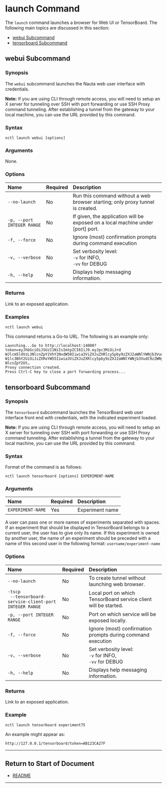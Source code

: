 # launch Command

The `launch` command launches a browser for Web UI or TensorBoard. The following main topics are discussed in this section:

- [webui Subcommand](#webui-subcommand)  
- [tensorboard Subcommand](#tensorboard-subcommand)

## webui Subcommand

### Synopsis

The `webui` subcommand launches the Nauta web user interface with credentials. 

**Note:** If you are using CLI through remote access, you will need to setup an X server for tunneling over SSH with port forwarding or use SSH Proxy command tunneling. After establishing a tunnel from the gateway to your local machine, you can use the URL provided by this command. 

### Syntax

`nctl launch webui [options]`

### Arguments

None.

### Options
 
 | Name | Required | Description | 
 |:--- |:--- |:--- |
 |`--no-launch` | No | Run this command without a web browser starting; only proxy tunnel is created.
 |`-p, --port INTEGER RANGE` | No | If given, the application will be exposed on a local machine under [port] port.|
 |`-f, --force`| No | Ignore (most) confirmation prompts during command execution |
 |`-v, --verbose`| No | Set verbosity level: <br>`-v` for INFO, <br>`-vv` for DEBUG |
 |`-h, --help` | No | Displays help messaging information. |
 
### Returns

Link to an exposed application. 

### Examples

`nctl launch webui`

This command returns a Go-to URL. The following is an example only:

```
Launching...Go to http://localhost:14000?token=eyJhbGciOiJSUzI1NiIsImtpZCI6IiJ9.eyJpc3MiOiJrd
WJlcm5ldVzL3NlcnZpY2VhY2NvdW50Iiwia3ViZXJuZXRlcy5pby9zZXJ2aWNlYWNjb3VudC9uY
W1lc3BhY2UiOiJiZXRoYW55Iiwia3ViZXJuZXRlcy5pby9zZXJ2aWNlYWNjb3VudC9zZWNyZXQu
NlcnZpY2Ut…
Proxy connection created.
Press Ctrl-C key to close a port forwarding process...
``` 

## tensorboard Subcommand 

### Synopsis

The `tensorboard` subcommand launches the TensorBoard web user interface front end with credentials, with the indicated experiment loaded. 

**Note:** If you are using CLI through remote access, you will need to setup an X server for tunneling over SSH with port forwarding or use SSH Proxy command tunneling. After establishing a tunnel from the gateway to your local machine, you can use the URL provided by this command.

### Syntax

Format of the command is as follows:

`nctl launch tensorboard [options] EXPERIMENT-NAME`

### Arguments

| Name | Required | Description |
|:--- |:--- |:--- |
|`EXPERIMENT-NAME` | Yes | Experiment name

A user can pass one or more names of experiments separated with spaces. If an experiment that should
be displayed in TensorBoard belongs to a current user, the user has to give only its name. If this experiment
is owned by another user, the name of an experiment should be preceded with a name of this second user
in the following format: `username/experiment-name`

### Options
 
 | Name | Required | Description | 
 |:--- |:--- |:--- |
 |`--no-launch` | No | To create tunnel without launching web browser. |
 |`-tscp` <br>` --tensorboard-service-client-port` <br> `INTEGER RANGE`  | No | Local port on which TensorBoard service client will be started. |
 |`-p, --port INTEGER RANGE` <br> | No | Port on which service will be exposed locally. |
 |`-f, --force`| No | Ignore (most) confirmation prompts during command execution |
 |`-v, --verbose`| No | Set verbosity level: <br>`-v` for INFO, <br>`-vv` for DEBUG |
 |`-h, --help` | No | Displays help messaging information. |
 

### Returns

Link to an exposed application. 

### Example

`nctl launch tensorboard experiment75`

An example might appear as:
```
http://127.0.0.1/tensorboard/token=AB123CA27F
```

----------------------

## Return to Start of Document

* [README](../README.md)
----------------------
